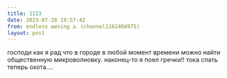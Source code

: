 ```yaml
---
title: 1123
date: 2023-07-28 19:57:42
from: endless шизing ⍼ (channel1162404975)
layout: post
---
```


господи как я рад что в городе в любой момент времени можно найти общественную микроволновку. наконец-то я поел гречки!! тока спать теперь охота....
